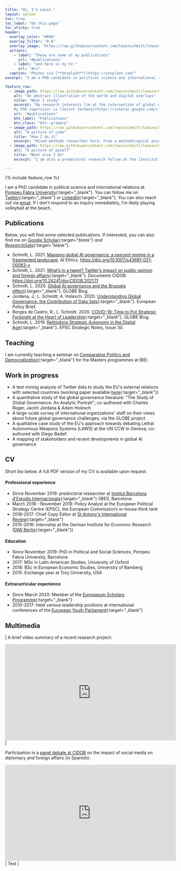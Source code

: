 ```yaml
---
title: "Hi, I'm Lewin."
layout: splash
toc: true
toc_label: "On this page"
toc_sticky: true
header:
  overlay_color: "#000"
  overlay_filter: "0.6"
  overlay_image: "https://raw.githubusercontent.com/lewinschmitt/lewinschmitt.github.io/main/assets/img/barcelona.jpg"
  actions:
    - label: "These are some of my publications"
      url: "#publications"
    - label: "and here is my CV."
      url: "#cv"
  caption: "Photos via [**Unsplash**](https://unsplash.com)"
excerpt: "I am a PhD candidate in political science and international relations at Pompeu Fabra University. My research interest is on **global AI governance**, with a special focus on EU foreign policy."

feature_row:
  - image_path: https://raw.githubusercontent.com/lewinschmitt/lewinschmitt.github.io/main/assets/img/globalgovernance.jpg
    alt: "An abstract illustration of the world and digital overlays"
    title: "What I study"
    excerpt: "My research interests lie at the intersection of global governance and AI ethics, with a special focus on EU foreign policy.
    My PhD supervisor is [Jacint Jordana](https://scholar.google.com/citations?user=IQLfIgMAAAAJ&hl=en)."
    url: "#publications"
    btn_label: "Publications"
    btn_class: "btn--primary"
  - image_path: https://raw.githubusercontent.com/lewinschmitt/lewinschmitt.github.io/main/assets/img/code.jpg
    alt: "A picture of code"
    title: "How I do it"
    excerpt: "Mixed methods researcher here. From a methodological point of view, I'm curious about the use of computational methods in IR and political science. In particular, I enjoy learning more about text mining, NPL and machine learning techniques."
  - image_path: https://raw.githubusercontent.com/lewinschmitt/lewinschmitt.github.io/main/assets/img/profilepic.jpg
    alt: "A picture of myself"
    title: "What else I do"
    excerpt: "I am also a predoctoral research fellow at the [Institut Barcelona d’Estudis Internacionals](https://www.ibei.org/en) (IBEI). There, I am working for [GLOBE](https://www.globe-project.eu/), an exciting Horizon 2020 project on “Global Governance and the European Union: Future Trends and Scenarios”."

---
```


{% include feature_row %}

I am a PhD candidate in political science and international relations at [Pompeu Fabra University](https://www.upf.edu/web/phd-political-and-social-sciences/){:target="_blank"}. You can follow me on [Twitter](https://twitter.com/lewinontheedge){:target="_blank"} or [LinkedIn](https://www.linkedin.com/in/lewin-schmitt/){:target="_blank"}. You can also reach out via [email](mailto:lewin.schmitt@upf.edu). If I don't respond to an inquiry immediately, I'm likely playing volleyball at the beach.

## Publications

Below, you will find some selected publications. If interested, you can also find me on [Google Scholar](https://scholar.google.com/citations?user=GyhxqV0AAAAJ){:target="_blank"} and [ResearchGate](https://www.researchgate.net/profile/Lewin-Schmitt){:target=_"blank"}.

- Schmitt, L. 2021. [Mapping global AI governance: a nascent regime in a fragmented landscape](https://doi.org/10.1007/s43681-021-00083-y). AI Ethics. https://doi.org/10.1007/s43681-021-00083-y
- Schmitt, L. 2021. [What’s in a tweet? Twitter’s impact on public opinion and foreign affairs](https://www.cidob.org/en/publications/publication_series/documents_cidob/what_s_in_a_tweet_twitter_s_impact_2021_on_public_opinion_and_eu_foreign_affairs){:target="_blank"}. Documents CIDOB. https://doi.org/10.24241/docCIDOB.2021.11
- Schmitt, L. 2020. [Global AI governance and the Brussels effect](https://www.globe-project.eu/en/global-ai-governance-and-the-brussels-effect_10536){:target="_blank"}. GLOBE Blog.
- Jordana, J.; L. Schmitt; A. Holesch. 2020. [Understanding Global Governance: the Contribution of Data Sets](https://ec.europa.eu/research/participants/documents/downloadPublic?documentIds=080166e5cabc72eb&appId=PPGMS){:target="_blank"}. European Policy Brief.
- Borges de Castro, R.; L. Schmitt. 2020. [COVID-19: Time to Put Strategic Foresight at the Heart of Leadership](https://www.globe-project.eu/en/covid-19-time-to-put-strategic-foresight-at-the-heart-of-leadership_10031){:target="_blank"}. GLOBE Blog.
- Schmitt, L. 2019. [Rethinking Strategic Autonomy in the Digital Age](https://op.europa.eu/en/publication-detail/-/publication/889dd7b7-0cde-11ea-8c1f-01aa75ed71a1/language-en/format-PDF){:target="_blank"}. EPSC Strategic Notes, Issue 30.

## Teaching

I am currently teaching a seminar on [Comparative Politics and Democratization](https://www.ibei.org/en/comparative-politics-and-democratization_24324){:target="_blank"} for the Masters programmes at IBEI.

## Work in progress

- A text mining analysis of Twitter data to study the EU's external relations with selected countries (working paper available [here](https://github.com/lewinschmitt/lewinschmitt.github.io/raw/main/_data/EU_Twitter_diplomacy-a_text-mining_analysis.pdf){:target="_blank"})
- A quantitative study of the global governance literature: "The Study of Global Governance: An Analytic Portrait"; co-authored with Charles Roger, Jacint Jordana & Adam Holesch
- A large-scale survey of international organizations' staff on their views about future global governance challenges; via the GLOBE project
- A qualitative case study of the EU's approach towards debating Lethal Autonomous Weapons Systems (LAWS) at the UN CCW in Geneva; co-authored with Diego Badell
- A mapping of stakeholders and recent developments in global AI governance

## CV
Short bio below. A full PDF version of my CV is available upon request.

#### Professional experience
- Since November 2019: predoctoral researcher at [Institut Barcelona d'Estudis Internacionals](https://www.ibei.org/en/lewin-schmitt_169391){:target="_blank"} (IBEI), Barcelona
- March 2018 - November 2019: Policy Analyst at the European Political Strategy Centre (EPSC), the European Commission’s in-house think tank
- 2016-2017: Chief Copy Editor at [St Antony's International Review](https://www.stairjournal.com/){:target="_blank"}
- 2015-2016: Internship at the German Institute for Economic Research ([DIW Berlin](https://www.diw.de/en){:target="_blank"})


#### Education
- Since November 2019: PhD in Political and Social Sciences, Pompeu Fabra University, Barcelona
- 2017: MSc in Latin American Studies, University of Oxford
- 2016: BSc in European Economic Studies, University of Bamberg
- 2015: Exchange year at Troy University, USA

#### Extracurricular experience
- Since March 2020: Member of the [Europaeum Scholars Programme](https://europaeum.org/europaeum-scholars-programme/){:target="_blank"}
- 2010-2017: Held various leadership positions at international conferences of the [European Youth Parliament](https://eyp.org/){:target="_blank"}

## Multimedia

| A brief video summary of a recent research project:

<iframe width="560" height="315" src="https://www.youtube.com/embed/wnph75fbtFM" title="YouTube video player" frameborder="0" allow="accelerometer; autoplay; clipboard-write; encrypted-media; gyroscope; picture-in-picture" allowfullscreen></iframe> |

Participation in a [panel debate at CIDOB](https://www.cidob.org/en/events/thematic_lines_of_research/cidob/dialogos_cidob_fundacion_banco_sabadell) on the impact of social media on diplomacy and foreign affairs (in Spanish):

<iframe width="560" height="315" src="https://www.youtube.com/embed/sn84bjmicks?start=1313" title="YouTube video player" frameborder="0" allow="accelerometer; autoplay; clipboard-write; encrypted-media; gyroscope; picture-in-picture" allowfullscreen></iframe> | Test |
